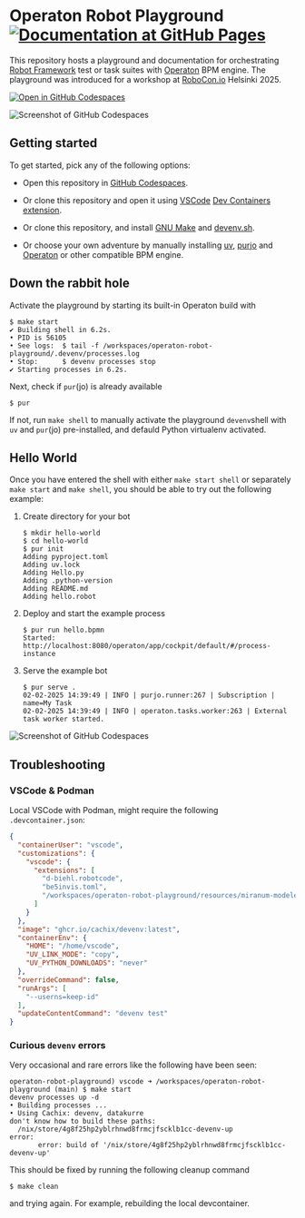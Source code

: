 # Operaton Robot Playground [![Documentation at GitHub Pages](https://github.com/datakurre/operaton-robot-playground/actions/workflows/pages/pages-build-deployment/badge.svg)](https://datakurre.github.io/operaton-robot-playground)

This repository hosts a playground and documentation for orchestrating [Robot Framework](https://robotframework.org/) test or task suites with [Operaton](https://operaton.org/) BPM engine. The playground was introduced for a workshop at [RoboCon.io](https://robocon.io/) Helsinki 2025.

[![Open in GitHub Codespaces](https://github.com/codespaces/badge.svg)](https://codespaces.new/datakurre/operaton-robot-playground)

![Screenshot of GitHub Codespaces](./docs/README.png)

## Getting started

To get started, pick any of the following options:

* Open this repository in [GitHub Codespaces](https://codespaces.new/datakurre/operaton-robot-playground).

* Or clone this repository and open it using [VSCode](https://code.visualstudio.com/) [Dev Containers](https://code.visualstudio.com/docs/devcontainers/containers) [extension](https://marketplace.visualstudio.com/items?itemName=ms-vscode-remote.remote-containers).

* Or clone this repository, and install [GNU Make](https://www.gnu.org/software/make/) and [devenv.sh](https://devenv.sh/).

* Or choose your own adventure by manually installing [uv](https://docs.astral.sh/uv/), [purjo](https://pypi.org/project/purjo/) and [Operaton](https://operaton) or other compatible BPM engine.


## Down the rabbit hole

Activate the playground by starting its built-in Operaton build with

```console
$ make start
✔ Building shell in 6.2s.
• PID is 56105
• See logs:  $ tail -f /workspaces/operaton-robot-playground/.devenv/processes.log
• Stop:      $ devenv processes stop
✔ Starting processes in 6.2s.
```

Next, check if `pur`(jo) is already available

```console
$ pur
```

If not, run `make shell` to manually activate the playground `devenv`shell with `uv` and `pur`(jo) pre-installed, and defauld Python virtualenv activated.


## Hello World

Once you have entered the shell with either `make start shell` or separately `make start` and `make shell`, you should be able to try out the following example:

1. Create directory for your bot

   ```console
   $ mkdir hello-world
   $ cd hello-world
   $ pur init
   Adding pyproject.toml
   Adding uv.lock
   Adding Hello.py
   Adding .python-version
   Adding README.md
   Adding hello.robot
   ```

2. Deploy and start the example process

   ```console
   $ pur run hello.bpmn
   Started: http://localhost:8080/operaton/app/cockpit/default/#/process-instance
   ```

3. Serve the example bot

   ```console
   $ pur serve .
   02-02-2025 14:39:49 | INFO | purjo.runner:267 | Subscription | name=My Task
   02-02-2025 14:39:49 | INFO | operaton.tasks.worker:263 | External task worker started.
   ```

![Screenshot of GitHub Codespaces](./docs/operaton.png)


## Troubleshooting

### VSCode & Podman

Local VSCode with Podman, might require the following `.devcontainer.json`:

```json
{
  "containerUser": "vscode",
  "customizations": {
    "vscode": {
      "extensions": [
        "d-biehl.robotcode",
        "be5invis.toml",
        "/workspaces/operaton-robot-playground/resources/miranum-modeler.vsix"
      ]
    }
  },
  "image": "ghcr.io/cachix/devenv:latest",
  "containerEnv": {
    "HOME": "/home/vscode",
    "UV_LINK_MODE": "copy",
    "UV_PYTHON_DOWNLOADS": "never"
  },
  "overrideCommand": false,
  "runArgs": [
    "--userns=keep-id"
  ],
  "updateContentCommand": "devenv test"
}
```

### Curious `devenv` errors

Very occasional and rare errors like the following have been seen:

```console
operaton-robot-playground) vscode ➜ /workspaces/operaton-robot-playground (main) $ make start
devenv processes up -d
• Building processes ...
• Using Cachix: devenv, datakurre
don't know how to build these paths:
  /nix/store/4g8f25hp2yblrhnwd8frmcjfscklb1cc-devenv-up
error:
       error: build of '/nix/store/4g8f25hp2yblrhnwd8frmcjfscklb1cc-devenv-up'
```

This should be fixed by running the following cleanup command

```console
$ make clean
```

and trying again. For example, rebuilding the local devcontainer.

